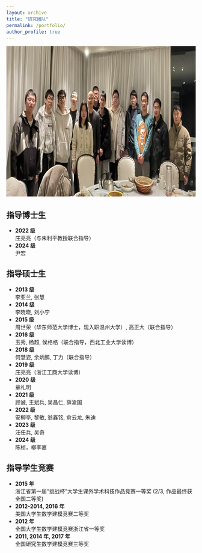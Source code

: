 ```yaml
---
layout: archive
title: "研究团队"
permalink: /portfolio/
author_profile: true
---
```



<style> 
  .members{ background-color:white; 
                 width:1000px; height:180px; overflow:hidden; font-family: 'Trebuchet MS', sans-serif; /* 使用 Trebuchet MS 字体 */ }
  .pic{ width:150px; height:250px; float:left; } 
  .pic img{ display:block; width:250px; height:200px; } 
  .text{ width:800px; height:200px; float:right; font-family: 'Trebuchet MS', sans-serif; /* 使用 Trebuchet MS 字体 */ font-size: 14px; line-height: 1.6; } 
  .text h3 { font-size: 20px; margin-bottom: 5px; } 
  .text p { margin-bottom: 8px; }
</style>

<div style="text-align: center;">
  <img src="/images/team.jpg" alt="" style="width: 750px; height: 400px;" />
</div>


## 指导博士生

- **2022 级**  
  庄亮亮（与朱利平教授联合指导）  
- **2024 级**  
  尹宏

## 指导硕士生

- **2013 级**  
  李亚兰, 张慧  
- **2014 级**  
  李晓晓, 刘小宁  
- **2015 级**  
  周世荣（华东师范大学博士，现入职温州大学）, 高正大（联合指导）  
- **2016 级**  
  玉秀, 杨超, 侯格格（联合指导，西北工业大学读博）  
- **2018 级**  
  何慧姿, 余炳鹏, 丁力（联合指导）  
- **2019 级**  
  庄亮亮（浙江工商大学读博）  
- **2020 级**  
  章礼明  
- **2021 级**  
  顾诚, 王斌兵, 吴昌仁, 薛渝国  
- **2022 级**  
  安柳亭, 黎敏, 翁鑫铭, 俞云龙, 朱迪  
- **2023 级**  
  汪任兵, 吴奇  
- **2024 级**  
  陈桢，柳李嘉

## 指导学生竞赛

- **2015 年**  
  浙江省第一届“挑战杯”大学生课外学术科技作品竞赛一等奖 (2/3, 作品最终获全国二等奖)  
- **2012-2014, 2016 年**  
  美国大学生数学建模竞赛二等奖  
- **2012 年**  
  全国大学生数学建模竞赛浙江省一等奖  
- **2011, 2014 年, 2017 年**  
  全国研究生数学建模竞赛三等奖

